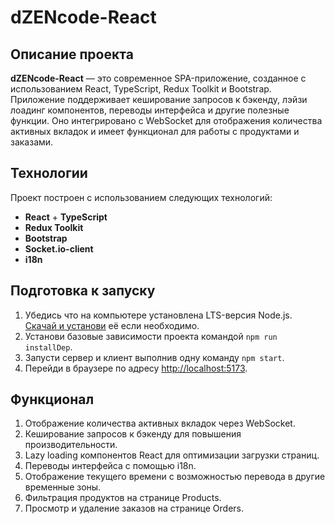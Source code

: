 # dZENcode-React

## Описание проекта

**dZENcode-React** — это современное SPA-приложение, созданное с использованием React, TypeScript, Redux Toolkit и Bootstrap. Приложение поддерживает кеширование запросов к бэкенду, лэйзи лоадинг компонентов, переводы интерфейса и другие полезные функции. Оно интегрировано с WebSocket для отображения количества активных вкладок и имеет функционал для работы с продуктами и заказами.

## Технологии

Проект построен с использованием следующих технологий:
- **React** + **TypeScript**
- **Redux Toolkit**
- **Bootstrap**
- **Socket.io-client**
- **i18n**

## Подготовка к запуску

1. Убедись что на компьютере установлена LTS-версия Node.js.
   [Скачай и установи](https://nodejs.org/en/) её если необходимо.
2. Установи базовые зависимости проекта командой `npm run installDep`.
3. Запусти сервер и клиент выполнив одну команду `npm start`.
4. Перейди в браузере по адресу [http://localhost:5173](http://localhost:5173).
 

## Функционал
1. Отображение количества активных вкладок через WebSocket.
2. Кеширование запросов к бэкенду для повышения производительности.
3. Lazy loading компонентов React для оптимизации загрузки страниц.
4. Переводы интерфейса с помощью i18n.
5. Отображение текущего времени с возможностью перевода в другие временные зоны.
6. Фильтрация продуктов на странице Products.
7. Просмотр и удаление заказов на странице Orders.
